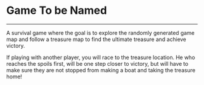 # Game To be Named
---

A survival game where the goal is to explore the randomly generated game map and follow a treasure map to find the ultimate treasure and achieve victory. 

If playing with another player, you will race to the treasure location. He who reaches the spoils first, will be one step closer to victory, but will have to make sure they are not stopped from making a boat and taking the treasure home!